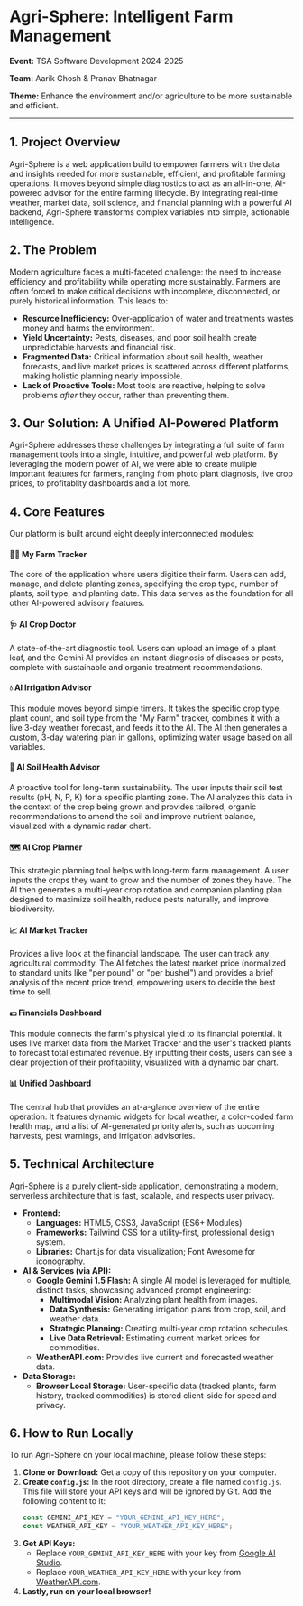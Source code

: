 # Agri-Sphere: Intelligent Farm Management

**Event:** TSA Software Development 2024-2025

**Team:** Aarik Ghosh & Pranav Bhatnagar

**Theme:** Enhance the environment and/or agriculture to be more sustainable and efficient.

---

## 1. Project Overview

Agri-Sphere is a web application build to empower farmers with the data and insights needed for more sustainable, efficient, and profitable farming operations. It moves beyond simple diagnostics to act as an all-in-one, AI-powered advisor for the entire farming lifecycle. By integrating real-time weather, market data, soil science, and financial planning with a powerful AI backend, Agri-Sphere transforms complex variables into simple, actionable intelligence.

## 2. The Problem

Modern agriculture faces a multi-faceted challenge: the need to increase efficiency and profitability while operating more sustainably. Farmers are often forced to make critical decisions with incomplete, disconnected, or purely historical information. This leads to:

* **Resource Inefficiency:** Over-application of water and treatments wastes money and harms the environment.
* **Yield Uncertainty:** Pests, diseases, and poor soil health create unpredictable harvests and financial risk.
* **Fragmented Data:** Critical information about soil health, weather forecasts, and live market prices is scattered across different platforms, making holistic planning nearly impossible.
* **Lack of Proactive Tools:** Most tools are reactive, helping to solve problems *after* they occur, rather than preventing them.

## 3. Our Solution: A Unified AI-Powered Platform

Agri-Sphere addresses these challenges by integrating a full suite of farm management tools into a single, intuitive, and powerful web platform. By leveraging the modern power of AI, we were able to create muliple important features for farmers, ranging from photo plant diagnosis, live crop prices, to profitablity dashboards and a lot more.

## 4. Core Features

Our platform is built around eight deeply interconnected modules:

#### 🧑‍🌾 My Farm Tracker

The core of the application where users digitize their farm. Users can add, manage, and delete planting zones, specifying the crop type, number of plants, soil type, and planting date. This data serves as the foundation for all other AI-powered advisory features.

#### 🩺 AI Crop Doctor

A state-of-the-art diagnostic tool. Users can upload an image of a plant leaf, and the Gemini AI provides an instant diagnosis of diseases or pests, complete with sustainable and organic treatment recommendations.

#### 💧 AI Irrigation Advisor

This module moves beyond simple timers. It takes the specific crop type, plant count, and soil type from the "My Farm" tracker, combines it with a live 3-day weather forecast, and feeds it to the AI. The AI then generates a custom, 3-day watering plan in gallons, optimizing water usage based on all variables.

#### 🌱 AI Soil Health Advisor

A proactive tool for long-term sustainability. The user inputs their soil test results (pH, N, P, K) for a specific planting zone. The AI analyzes this data in the context of the crop being grown and provides tailored, organic recommendations to amend the soil and improve nutrient balance, visualized with a dynamic radar chart.

#### 🗺️ AI Crop Planner

This strategic planning tool helps with long-term farm management. A user inputs the crops they want to grow and the number of zones they have. The AI then generates a multi-year crop rotation and companion planting plan designed to maximize soil health, reduce pests naturally, and improve biodiversity.

#### 📈 AI Market Tracker

Provides a live look at the financial landscape. The user can track any agricultural commodity. The AI fetches the latest market price (normalized to standard units like "per pound" or "per bushel") and provides a brief analysis of the recent price trend, empowering users to decide the best time to sell.

#### 💵 Financials Dashboard

This module connects the farm's physical yield to its financial potential. It uses live market data from the Market Tracker and the user's tracked plants to forecast total estimated revenue. By inputting their costs, users can see a clear projection of their profitability, visualized with a dynamic bar chart.

#### 📊 Unified Dashboard

The central hub that provides an at-a-glance overview of the entire operation. It features dynamic widgets for local weather, a color-coded farm health map, and a list of AI-generated priority alerts, such as upcoming harvests, pest warnings, and irrigation advisories.

## 5. Technical Architecture

Agri-Sphere is a purely client-side application, demonstrating a modern, serverless architecture that is fast, scalable, and respects user privacy.

* **Frontend:**
    * **Languages:** HTML5, CSS3, JavaScript (ES6+ Modules)
    * **Frameworks:** Tailwind CSS for a utility-first, professional design system.
    * **Libraries:** Chart.js for data visualization; Font Awesome for iconography.
* **AI & Services (via API):**
    * **Google Gemini 1.5 Flash:** A single AI model is leveraged for multiple, distinct tasks, showcasing advanced prompt engineering:
        * **Multimodal Vision:** Analyzing plant health from images.
        * **Data Synthesis:** Generating irrigation plans from crop, soil, and weather data.
        * **Strategic Planning:** Creating multi-year crop rotation schedules.
        * **Live Data Retrieval:** Estimating current market prices for commodities.
    * **WeatherAPI.com:** Provides live current and forecasted weather data.
* **Data Storage:**
    * **Browser Local Storage:** User-specific data (tracked plants, farm history, tracked commodities) is stored client-side for speed and privacy.

## 6. How to Run Locally

To run Agri-Sphere on your local machine, please follow these steps:

1.  **Clone or Download:** Get a copy of this repository on your computer.
2.  **Create `config.js`:** In the root directory, create a file named `config.js`. This file will store your API keys and will be ignored by Git. Add the following content to it:
    ```javascript
    const GEMINI_API_KEY = "YOUR_GEMINI_API_KEY_HERE";
    const WEATHER_API_KEY = "YOUR_WEATHER_API_KEY_HERE";
    ```
3.  **Get API Keys:**
    * Replace `YOUR_GEMINI_API_KEY_HERE` with your key from [Google AI Studio](https://aistudio.google.com/app/apikey).
    * Replace `YOUR_WEATHER_API_KEY_HERE` with your key from [WeatherAPI.com](https://www.weatherapi.com/).
4.  **Lastly, run on your local browser!**
